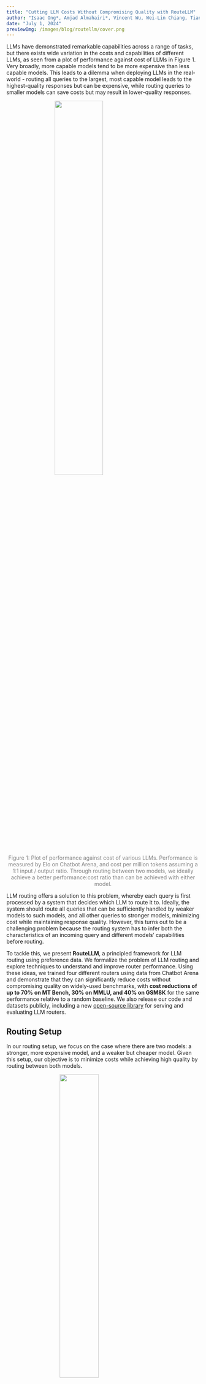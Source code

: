 ```yaml
---
title: "Cutting LLM Costs Without Compromising Quality with RouteLLM"
author: "Isaac Ong*, Amjad Almahairi*, Vincent Wu, Wei-Lin Chiang, Tianhao Wu, Joseph E. Gonzalez, M Waleed Kadous, Ion Stoica"
date: "July 1, 2024"
previewImg: /images/blog/routellm/cover.png
---
```


LLMs have demonstrated remarkable capabilities across a range of tasks, but there exists wide variation in the costs and capabilities of different LLMs, as seen from a plot of performance against cost of LLMs in Figure 1. Very broadly, more capable models tend to be more expensive than less capable models. This leads to a dilemma when deploying LLMs in the real-world - routing all queries to the largest, most capable model leads to the highest-quality responses but can be expensive, while routing queries to smaller models can save costs but may result in lower-quality responses.

<img src="/images/blog/routellm/main.png" style="display:block; margin-top: auto; margin-left: auto; margin-right: auto; margin-bottom: auto; width: 50%"></img>

<p style="color:gray; text-align: center;">Figure 1: Plot of performance against cost of various LLMs. Performance is measured by Elo on Chatbot Arena, and cost per million tokens assuming a 1:1 input / output ratio. Through routing between two models, we ideally achieve a better performance:cost ratio than can be achieved with either model.</p>

LLM routing offers a solution to this problem, whereby each query is first processed by a system that decides which LLM to route it to. Ideally, the system should route all queries that can be sufficiently handled by weaker models to such models, and all other queries to stronger models, minimizing cost while maintaining response quality. However, this turns out to be a challenging problem because the routing system has to infer both the characteristics of an incoming query and different models’ capabilities before routing.

To tackle this, we present **RouteLLM**, a principled framework for LLM routing using preference data. We formalize the problem of LLM routing and explore techniques to understand and improve router performance. Using these ideas, we trained four different routers using data from Chatbot Arena and demonstrate that they can significantly reduce costs without compromising quality on widely-used benchmarks, with **cost reductions of up to 70% on MT Bench, 30% on MMLU, and 40% on GSM8K** for the same performance relative to a random baseline. We also release our code and datasets publicly, including a new [open-source library](https://github.com/lm-sys/RouteLLM) for serving and evaluating LLM routers.

## Routing Setup

In our routing setup, we focus on the case where there are two models: a stronger, more expensive model, and a weaker but cheaper model. Given this setup, our objective is to minimize costs while achieving high quality by routing between both models.

<img src="/images/blog/routellm/metrics.png" style="display:block; margin-top: auto; margin-left: auto; margin-right: auto; margin-bottom: auto; width: 45%"></img>


<p style="color:gray; text-align: center;">Figure 2: Random router performance on MT Bench</p>

This is best understood through Figure 2, which represents the performance of a router that randomly routes between the two models on MT Bench. Specifically, we route between GPT-4 and Mixtral 8x7B here, with the performance of these two models denoted by the red and grey dotted lines. Similar to this, for any router, we can plot a graph of its performance against the number of the calls made to GPT-4 (which is representative of the cost incurred since GPT-4 cost is dominant).

To train our routers, we use *preference data*, which each consists of a prompt and a comparison between the response quality of two models on that prompt i.e. this could be a win for the first model, a win for the second model, or a tie. Using preference data allows us to learn about the strengths and weaknesses of different models and how they relate to user queries, which we believe is effective for training routers. For our base dataset, we utilize data obtained from [Chatbot Arena](http://chat.lmsys.org). We also investigate *data augmentation* to further improve routing performance by using both golden-label datasets and a LLM judge to expand the pool of preference data.

We trained four routers using a mix of data from Chatbot Arena and data augmentation:
- A similarity-weighted (SW) ranking router that performs a “weighted Elo calculation” drawing inspiration from Chatbot Arena
- A matrix factorization model that learns a scoring function for how well a model can answer a prompt
- A BERT classifier that predicts which model can provide a better response for a prompt
- A causal LLM classifier that also predicts which model can provide a better response for a prompt

## Results

We evaluated these routers on three popular benchmarks: [MT Bench](https://arxiv.org/abs/2306.05685), [MMLU](https://arxiv.org/abs/2009.03300), and [GSM8K](https://arxiv.org/abs/2110.14168), presenting results for MT Bench and MMLU below. For evaluation, we route between `gpt-4-1106-preview` as our strong model and `mixtral-8x7b-instruct-v0.1` as our weak model. We use the random router from before as our baseline.

<br />
<figure style="text-align: center">
<img src="/images/blog/routellm/unaugmented-mt-bench.png" style="display:inline; margin-top: auto; margin-left: auto; margin-right: auto; margin-bottom: auto; width: 45%"></img>
<img src="/images/blog/routellm/augmented-mt-bench.png" style="display:inline; margin-top: auto; margin-left: auto; margin-right: auto; margin-bottom: auto; width: 45%"></img>
</figure>

<p style="color:gray; text-align: center;">Figure 3: Router performance on MT Bench (left) trained only on Arena data (right) trained on Arena data augmented using a LLM judge.</p>

Figure 3 displays the performance of our routers on MT Bench. For routers trained only on the Arena dataset, we observe strong performance for both matrix factorization and SW ranking, with both routers performing better than the random router across all metrics. Notably, matrix factorization is able to achieve 50% of the performance gap between GPT-4 and Mixtral with an approximately 50% cost reduction as compared to the baseline.

Augmenting the Arena data using an LLM judge leads to significant improvements across all routers. When trained on this augmented dataset, matrix factorization is again the best-performing router, with the cost required to achieve 50% of the performance gap further halved, meaning that we are able to achieve the same performance as our random baseline with only about 25% of the cost.

<br />
<figure style="text-align: center">
<img src="/images/blog/routellm/unaugmented-mmlu.png" style="display:inline; margin-top: auto; margin-left: auto; margin-right: auto; margin-bottom: auto; width: 45%"></img>
<img src="/images/blog/routellm/augmented-mmlu.png" style="display:inline; margin-top: auto; margin-left: auto; margin-right: auto; margin-bottom: auto; width: 45%"></img>
</figure>


<p style="color:gray; text-align: center;">Figure 4: Router performance on MMLU (left) trained only on Arena data (right) trained on Arena data augmented using golden-label data from the MMLU validation split.</p>

Conversely, on MMLU in Figure 4, all routers perform poorly at a near-random level when trained only on Arena dataset, which we attribute to most MMLU questions being out-of-distribution. However, augmenting the training dataset using golden-label data from the MMLU validation split leads to significant performance improvements across all routers, with our best-performing causal LLM router now requiring about 30% less cost as compared to the baseline to achieve 50% of the performance gap between GPT-4 and Mixtral. Importantly, this augmented dataset of approximately 1500 samples represents less than 2% of the overall training data, demonstrating the effectiveness of data augmentation even when the number of samples is small.

### Generalizing to Other Models

While we route between GPT-4 and Mixtral for the above evaluations, to demonstrate the generalizability of our framework, we also present MT Bench results when routing between Claude 3 Opus and Llama 3 8B. Importantly, we use the same routers *without any retraining*, and responses from Claude 3 Opus and Llama 3 8B are not present in our training data.

<br />
<img src="/images/blog/routellm/mt-bench-claude-llama.png" style="display:block; margin-top: auto; margin-left: auto; margin-right: auto; margin-bottom: auto; width: 45%"></img>

<p style="color:gray; text-align: center;">Figure 6: Router performance on MT Bench when routed to Claude 3 Opus and Llama 3 8B.</p>

Even when the model pair is replaced, we observe strong results across all existing routers on MT Bench in Figure 6, with performance comparable to our original model pair. These results suggest that our routers have learned some common characteristics of problems that can distinguish between strong and weak models, which generalize to new strong and weak model pairs without additional training.

### Independent Benchmarks

<br />
<figure style="text-align: center">
<img src="/images/blog/routellm/indep-benchmarks-llama.png" style="display:inline; margin-top: auto; margin-left: auto; margin-right: auto; margin-bottom: auto; width: 46%"></img>
<img src="/images/blog/routellm/indep-benchmarks.png" style="display:inline; margin-top: auto; margin-left: auto; margin-right: auto; margin-bottom: auto; width: 45%"></img>
</figure>

<p style="color:gray; text-align: center;">Figure 7: Comparison of our router against existing routing systems on MT Bench (left) using gpt-4-turbo-2024-04-09 and llama-2-70b-chat (right) using gpt-4-turbo-2024-04-09 and mixtral-8x7b-instruct-v0.1 </p>

In Figure 7, we also report the performance of our best-performing routers on MT Bench against [Martian](https://withmartian.com/), [Unify AI](https://unify.ai/) and [Not Diamond](https://www.notdiamond.ai/notdiamond-0001), existing LLM routing systems released by companies. We use `gpt-4-turbo-2024-04-09` as the strong model and `llama-2-70b-chat` or `mixtral-8x7b-instruct-v0.1` as the weak model depending on the models available. Our routers demonstrate very competitive results, achieving the same performance as other routers while being up to 40% cheaper.

## Conclusion

Our results demonstrate the ability of these routers to achieve significant cost savings while maintaining a high quality of responses across a variety of benchmarks. Our results also highlight the effectiveness of data augmentation in improving routing performance using only a small amount of data, offering a scalable path towards improving routing performance for real-world use cases.

Based on our learnings from this research, we have released an open-source framework for serving and evaluating routers on [GitHub](https://github.com/lm-sys/RouteLLM). We are also releasing all our routers and datasets on [HuggingFace](https://huggingface.co/routellm) for public use.

We are excited to see what you build on top of this! Please let us know if you face any issues or have any suggestions. For the full details, please refer to our [arXiv](https://arxiv.org/abs/2406.18665) paper.

## Acknowledgements
				
We are grateful to Tyler Griggs for his valuable feedback on this post.
			
## Citations

```
@misc{ong2024routellmlearningroutellms,
      title={RouteLLM: Learning to Route LLMs with Preference Data}, 
      author={Isaac Ong and Amjad Almahairi and Vincent Wu and Wei-Lin Chiang and Tianhao Wu and Joseph E. Gonzalez and M Waleed Kadous and Ion Stoica},
      year={2024},
      eprint={2406.18665},
      archivePrefix={arXiv},
      primaryClass={cs.LG},
      url={https://arxiv.org/abs/2406.18665}, 
}

@misc{chiang2024chatbot,
    title={Chatbot Arena: An Open Platform for Evaluating LLMs by Human Preference},
    author={Wei-Lin Chiang and Lianmin Zheng and Ying Sheng and Anastasios Nikolas Angelopoulos and Tianle Li and Dacheng Li and Hao Zhang and Banghua Zhu and Michael Jordan and Joseph E. Gonzalez and Ion Stoica},
    year={2024},
    eprint={2403.04132},
    archivePrefix={arXiv},
    primaryClass={cs.AI}
}

@misc{ding2024hybridllmcostefficientqualityaware,
      title={Hybrid LLM: Cost-Efficient and Quality-Aware Query Routing}, 
      author={Dujian Ding and Ankur Mallick and Chi Wang and Robert Sim and Subhabrata Mukherjee and Victor Ruhle and Laks V. S. Lakshmanan and Ahmed Hassan Awadallah},
      year={2024},
      eprint={2404.14618},
      archivePrefix={arXiv},
      primaryClass={cs.LG},
      url={https://arxiv.org/abs/2404.14618}, 
}
```
